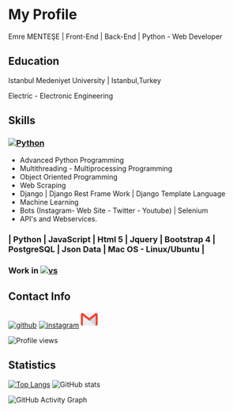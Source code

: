 # My Profile

Emre MENTEŞE | Front-End | Back-End | Python - Web Developer

## Education
Istanbul Medeniyet University | Istanbul,Turkey

Electric - Electronic Engineering

## Skills
### [<img src='https://www.python.org/static/community_logos/python-logo-generic.svg' alt='Python' height='30'>](#)
  - Advanced Python Programming                                                                                                                                     
  - Multithreading - Multiprocessing Programming
  - Object Oriented Programming
  - Web Scraping
  - Django | Django Rest Frame Work | Django Template Language
  - Machine Learning
  - Bots (Instagram- Web Site - Twitter - Youtube) | Selenium
  - API's and Webservices.
### | Python | JavaScript | Html 5 | Jquery | Bootstrap 4 | PostgreSQL | Json Data | Mac OS - Linux/Ubuntu |
### Work in [<img src='https://camo.githubusercontent.com/5224458146edb02d527e3518320b695c5b74cced52b6bc36beaee09a60cbb7a4/68747470733a2f2f696d672e736869656c64732e696f2f62616467652f56697375616c25323053747564696f2d436f64652d626c7565' alt='vs' height='20'>](#)


## Contact Info
[<img src='https://raw.githubusercontent.com/coderjojo/coderjojo/master/img/github.svg' alt='github' height='35'>](https://github.com/emreemntese)    [<img src='https://raw.githubusercontent.com/adityakamath16/adityakamath16/master/images/connect_with_me_images/instagram-main.svg' alt='instagram' height='30'>](https://www.instagram.com/emre_mentese/)    [<img src='https://raw.githubusercontent.com/harshalrj25/MasterAssetsRepo/master/gmail.svg' alt='mail' height='34'>](https://mail.google.com/mail/u/0/?fs=1&tf=cm&source=mailto&su=Ol%C3%A1+Stefany&to=emrementese@gmail.com)

![Profile views](https://gpvc.arturio.dev/emreeemntese)

## Statistics
[![Top Langs](https://github-readme-stats.vercel.app/api/top-langs/?username=emreemntese)](https://github.com/anuraghazra/github-readme-stats) ![GitHub stats](https://github-readme-stats.vercel.app/api?username=emreemntese&show_icons=true&count_private=true) 

![GitHub Activity Graph](https://activity-graph.herokuapp.com/graph?username=emreemntese)  

